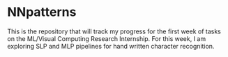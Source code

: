 # NNpatterns

This is the repository that will track my progress for the first week of tasks on the ML/Visual Computing Research Internship. 
For this week, I am exploring SLP and MLP pipelines for hand written character recognition.